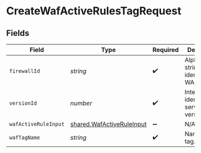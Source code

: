 # CreateWafActiveRulesTagRequest


## Fields

| Field                                                                  | Type                                                                   | Required                                                               | Description                                                            | Example                                                                |
| ---------------------------------------------------------------------- | ---------------------------------------------------------------------- | ---------------------------------------------------------------------- | ---------------------------------------------------------------------- | ---------------------------------------------------------------------- |
| `firewallId`                                                           | *string*                                                               | :heavy_check_mark:                                                     | Alphanumeric string identifying a WAF Firewall.                        | fW7g2uUGZzb2W9Euo4Mo0r                                                 |
| `versionId`                                                            | *number*                                                               | :heavy_check_mark:                                                     | Integer identifying a service version.                                 | 1                                                                      |
| `wafActiveRuleInput`                                                   | [shared.WafActiveRuleInput](../../models/shared/wafactiveruleinput.md) | :heavy_minus_sign:                                                     | N/A                                                                    |                                                                        |
| `wafTagName`                                                           | *string*                                                               | :heavy_check_mark:                                                     | Name of the tag.                                                       | test-waf-tag                                                           |